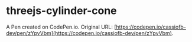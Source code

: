 # threejs-cylinder-cone

A Pen created on CodePen.io. Original URL: [https://codepen.io/cassiofb-dev/pen/zYpvVbm](https://codepen.io/cassiofb-dev/pen/zYpvVbm).


